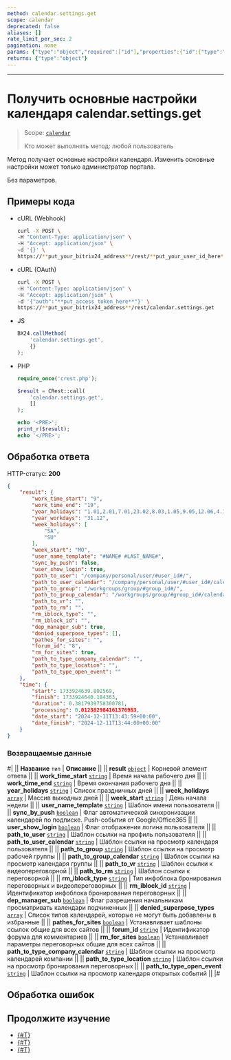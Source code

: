 ```yaml
---
method: calendar.settings.get
scope: calendar
deprecated: false
aliases: []
rate_limit_per_sec: 2
pagination: none
params: {"type":"object","required":["id"],"properties":{"id":{"type":"integer"}}}
returns: {"type":"object"}
---
```



---

# Получить основные настройки календаря calendar.settings.get

> Scope: [`calendar`](../scopes/permissions.md)
>
> Кто может выполнять метод: любой пользователь

Метод получает основные настройки календаря. Изменить основные настройки может только администратор портала.

Без параметров.

## Примеры кода





- cURL (Webhook)

    ```bash
    curl -X POST \
    -H "Content-Type: application/json" \
    -H "Accept: application/json" \
    -d '{}' \
    https://**put_your_bitrix24_address**/rest/**put_your_user_id_here**/**put_your_webbhook_here**/calendar.settings.get
    ```

- cURL (OAuth)

    ```bash
    curl -X POST \
    -H "Content-Type: application/json" \
    -H "Accept: application/json" \
    -d '{"auth":"**put_access_token_here**"}' \
    https://**put_your_bitrix24_address**/rest/calendar.settings.get
    ```

- JS

    ```js
    BX24.callMethod(
        'calendar.settings.get',
        {}
    );
    ```

- PHP

    ```php
    require_once('crest.php');

    $result = CRest::call(
        'calendar.settings.get',
        []
    );

    echo '<PRE>';
    print_r($result);
    echo '</PRE>';
    ```



## Обработка ответа

HTTP-статус: **200**

```json
{
    "result": {
        "work_time_start": "9",
        "work_time_end": "19",
        "year_holidays": "1.01,2.01,7.01,23.02,8.03,1.05,9.05,12.06,4.11",
        "year_workdays": "31.12",
        "week_holidays": [
            "SA",
            "SU"
        ],
        "week_start": "MO",
        "user_name_template": "#NAME# #LAST_NAME#",
        "sync_by_push": false,
        "user_show_login": true,
        "path_to_user": "/company/personal/user/#user_id#/",
        "path_to_user_calendar": "/company/personal/user/#user_id#/calendar/",
        "path_to_group": "/workgroups/group/#group_id#/",
        "path_to_group_calendar": "/workgroups/group/#group_id#/calendar/",
        "path_to_vr": "",
        "path_to_rm": "",
        "rm_iblock_type": "",
        "rm_iblock_id": "",
        "dep_manager_sub": true,
        "denied_superpose_types": [],
        "pathes_for_sites": "",
        "forum_id": "8",
        "rm_for_sites": true,
        "path_to_type_company_calendar": "",
        "path_to_type_location": "",
        "path_to_type_open_event": ""
    },
    "time": {
        "start": 1733924639.802569,
        "finish": 1733924640.184363,
        "duration": 0.3817939758300781,
        "processing": 0.012382984161376953,
        "date_start": "2024-12-11T13:43:59+00:00",
        "date_finish": "2024-12-11T13:44:00+00:00"
    }
}
```

### Возвращаемые данные

#|
|| **Название**
`тип` | **Описание** ||
|| **result**
[`object`](../data-types.md) | Корневой элемент ответа ||
|| **work_time_start**
[`string`](../data-types.md) | Время начала рабочего дня ||
|| **work_time_end**
[`string`](../data-types.md) | Время окончания рабочего дня ||
|| **year_holidays**
[`string`](../data-types.md) | Список праздничных дней ||
|| **week_holidays**
[`array`](../data-types.md) | Массив выходных дней ||
|| **week_start**
[`string`](../data-types.md) | День начала недели ||
|| **user_name_template**
[`string`](../data-types.md) | Шаблон имени пользователя ||
|| **sync_by_push**
[`boolean`](../data-types.md) | Флаг автоматической синхронизации календарей по подписке. Push-события от Google/Office365 ||
|| **user_show_login**
[`boolean`](../data-types.md) | Флаг отображения логина пользователя ||
|| **path_to_user**
[`string`](../data-types.md) | Шаблон ссылки на профиль пользователя ||
|| **path_to_user_calendar**
[`string`](../data-types.md) | Шаблон ссылки на просмотр календаря пользователя ||
|| **path_to_group**
[`string`](../data-types.md) | Шаблон ссылки на просмотр рабочей группы ||
|| **path_to_group_calendar**
[`string`](../data-types.md) | Шаблон ссылки на просмотр календаря группы ||
|| **path_to_vr**
[`string`](../data-types.md) | Шаблон ссылки к видеопереговорной ||
|| **path_to_rm**
[`string`](../data-types.md) | Шаблон ссылки к переговорной ||
|| **rm_iblock_type**
[`string`](../data-types.md) | Тип инфоблока бронирования переговорных и видеопереговорных ||
|| **rm_iblock_id**
[`string`](../data-types.md) | Идентификатор инфоблока бронирования переговорных ||
|| **dep_manager_sub**
[`boolean`](../data-types.md) | Флаг разрешения начальникам просматривать календари подчиненных ||
|| **denied_superpose_types**
[`array`](../data-types.md) | Список типов календарей, которые не могут быть добавлены в избранные ||
|| **pathes_for_sites**
[`boolean`](../data-types.md) | Устанавливает шаблоны ссылок общие для всех сайтов ||
|| **forum_id**
[`string`](../data-types.md) | Идентификатор форума для комментариев ||
|| **rm_for_sites**
[`boolean`](../data-types.md) | Устанавливает параметры переговорных общие для всех сайтов ||
|| **path_to_type_company_calendar**
[`string`](../data-types.md) | Шаблон ссылки на просмотр календарей компании ||
|| **path_to_type_location**
[`string`](../data-types.md) | Шаблон ссылки на просмотр бронирования переговорных ||
|| **path_to_type_open_event**
[`string`](../data-types.md) | Шаблон ссылки на просмотр календаря открытых событий ||
|#

## Обработка ошибок



## Продолжите изучение 

- [{#T}](./index.md)
- [{#T}](./calendar-user-settings-get.md)
- [{#T}](./calendar-user-settings-set.md)
